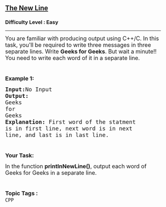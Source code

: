 <h2><a href="https://www.geeksforgeeks.org/problems/the-new-line/1?page=5&difficulty=Easy&sortBy=accuracy">The New Line</a></h2><h3>Difficulty Level : Easy</h3><hr><div class="problems_problem_content__Xm_eO"><p><span style="font-size: 18px;">You are familiar with producing output using C++/C. In this task, you'll be required to write three messages in three separate lines. Write <strong>Geeks for Geeks</strong>. But wait a minute!! You need to write each word of it in a separate line.</span></p>
<p>&nbsp;</p>
<p><span style="font-size: 18px;"><strong>Example 1:</strong></span></p>
<pre><span style="font-size: 18px;"><strong>Input:</strong>No Input
<strong>Output:
</strong>Geeks
for
Geeks
<strong>Explanation: </strong>First word of the statment
is in first line, next word is in next
line, and last is in last line.</span></pre>
<p>&nbsp;</p>
<p><span style="font-size: 18px;"><strong>Your Task:</strong></span></p>
<p><span style="font-size: 18px;">In the function <strong>printInNewLine()</strong>, output each word of Geeks for Geeks in a separate line.</span></p></div><br><p><span style=font-size:18px><strong>Topic Tags : </strong><br><code>CPP</code>&nbsp;